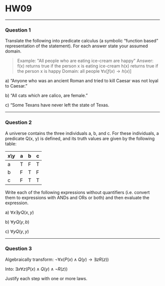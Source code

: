 # HW09
---
### Question 1

Translate the following into predicate calculus (a symbolic “function based” representation of the statement). For each answer state your assumed domain.

>Example:
>	"All people who are eating ice-cream are happy"
>Answer:
>	f(x) returns true if the person x is eating ice-cream
>	h(x) returns true if the person x is happy
>	Domain: all people
>	$\forall x [f(x) \rightarrow h(x)]$

a) “Anyone who was an ancient Roman and tried to kill Caesar was not loyal to Caesar.”

b) “All cats which are calico, are female.”

c) “Some Texans have never left the state of Texas.

---
### Question 2

A universe contains the three individuals a, b, and c. For these individuals, a predicate Q(x, y) is defined, and its truth values are given by the following table:

|  x\\y   | a   | b   | c   |
| --- | --- | --- | --- |
| a   | T   | F   | T   |
| b   | F   | T   | F   |
| c   | F   | T   | T   |

Write each of the following expressions without quantifiers (i.e. convert them to expressions with ANDs and ORs or both) and then evaluate the expression.

a) $\forall x \exists y Q(x, y)$

b) $\forall y Q(y, b)$

c) $\forall y Q(y, y)$

---
### Question 3

Algebraically transform: $\lnot \forall x (P(x) \land Q(y) \rightarrow \exists z R(z))$

Into: $\exists x \forall z (P(x) \land Q(y) \land \lnot R(z))$

Justify each step with one or more laws.
